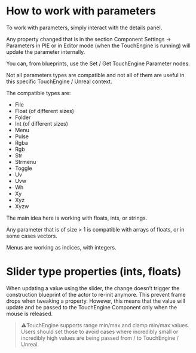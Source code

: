 # How to work with parameters

To work with parameters, simply interact with the details panel.

Any property changed that is in the section Component Settings -> Parameters in PIE or in Editor mode (when the TouchEngine is running) will update the parameter internally.

You can, from blueprints, use the Set / Get TouchEngine Parameter nodes.

Not all parameters types are compatible and not all of them are useful in this specific TouchEngine / Unreal context.

The compatible types are:
* File
* Float (of different sizes)
* Folder
* Int (of different sizes)
* Menu
* Pulse
* Rgba
* Rgb
* Str
* Strmenu
* Toggle
* Uv
* Uvw
* Wh
* Xy
* Xyz
* Xyzw

The main idea here is working with floats, ints, or strings.

Any parameter that is of size > 1 is compatible with arrays of floats, or in some cases vectors.

Menus are working as indices, with integers.

# Slider type properties (ints, floats)

When updating a value using the slider, the change doesn’t trigger the construction blueprint of the actor to re-init anymore. This prevent frame drops when tweaking a property. However, this means that the value will update and be passed to the TouchEngine Component only when the mouse is released.

> ⚠️TouchEngine supports range min/max and clamp min/max values. Users should set those to avoid cases where incredibly small or incredibly high values are being passed from / to TouchEngine / Unreal.
